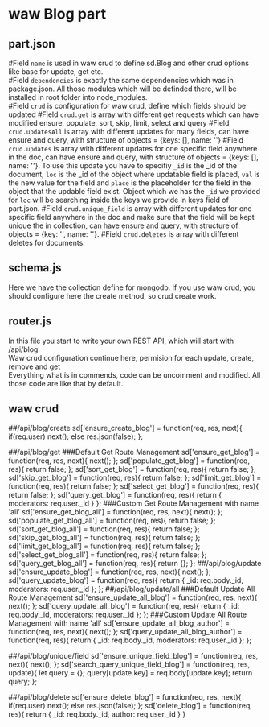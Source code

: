 # waw Blog part

## part.json
#Field `name`
is used in waw crud to define sd.Blog and other crud options like base for update, get etc.<br>
#Field `dependencies`
is exactly the same dependencies which was in package.json. All those modules which will be definded there, will be installed in root folder into node_modules.<br>
#Field `crud` is configuration for waw crud, define which fields should be updated
#Field `crud.get`
is array with different get requests which can have modified ensure, populate, sort, skip, limit, select and query
#Field `crud.updatesAll`
is array with different updates for many fields, can have ensure and query, with structure of objects = {keys: [], name: ''}
#Field `crud.updates`
is array with different updates for one specific field anywhere in the doc, can have ensure and query, with structure of objects = {keys: [], name: ''}. To use this update you have to specifiy `_id` is the _id of the document, `loc` is the _id of the object where updatable field is placed, `val` is the new value for the field and `place` is the placeholder for the field in the object that the updable field exist. Object which we has the `_id` we provided for `loc` will be searching inside the keys we provide in keys field of part.json.
#Field `crud.unique_field`
is array with different updates for one specific field anywhere in the doc and make sure that the field will be kept unique the in collection, can have ensure and query, with structure of objects = {key: '', name: ''}.
#Field `crud.deletes`
is array with different deletes for documents.

## schema.js
Here we have the collection define for mongodb. If you use waw crud, you should configure here the create method, so crud create work.

## router.js
In this file you start to write your own REST API, which will start with /api/blog.<br>
Waw crud configuration continue here, permision for each update, create, remove and get<br>
Everything what is in commends, code can be uncomment and modified. All those code are like that by default.

## waw crud
##/api/blog/create
sd['ensure_create_blog'] = function(req, res, next){
	if(req.user) next();
	else res.json(false);
};

##/api/blog/get
###Default Get Route Management
sd['ensure_get_blog'] = function(req, res, next){
	next();
};
sd['populate_get_blog'] = function(req, res){
	return false;
};
sd['sort_get_blog'] = function(req, res){
	return false;
};
sd['skip_get_blog'] = function(req, res){
	return false;
};
sd['limit_get_blog'] = function(req, res){
	return false;
};
sd['select_get_blog'] = function(req, res){
	return false;
};
sd['query_get_blog'] = function(req, res){
	return {
		moderators: req.user._id
	}
};
###Custom Get Route Management with name 'all'
sd['ensure_get_blog_all'] = function(req, res, next){
	next();
};
sd['populate_get_blog_all'] = function(req, res){
	return false;
};
sd['sort_get_blog_all'] = function(req, res){
	return false;
};
sd['skip_get_blog_all'] = function(req, res){
	return false;
};
sd['limit_get_blog_all'] = function(req, res){
	return false;
};
sd['select_get_blog_all'] = function(req, res){
	return false;
};
sd['query_get_blog_all'] = function(req, res){
	return {};
};
##/api/blog/update
sd['ensure_update_blog'] = function(req, res, next){
	next();
};
sd['query_update_blog'] = function(req, res){
	return {
		_id: req.body._id,
		moderators: req.user._id
	};
};
##/api/blog/update/all
###Default Update All Route Management
sd['ensure_update_all_blog'] = function(req, res, next){
	next();
};
sd['query_update_all_blog'] = function(req, res){
	return {
		_id: req.body._id,
		moderators: req.user._id
	};
};
###Custom Update All Route Management with name 'all'
sd['ensure_update_all_blog_author'] = function(req, res, next){
	next();
};
sd['query_update_all_blog_author'] = function(req, res){
	return {
		_id: req.body._id,
		moderators: req.user._id
	};
};

##/api/blog/unique/field
sd['ensure_unique_field_blog'] = function(req, res, next){
	next();
};
sd['search_query_unique_field_blog'] = function(req, res, update){
	let query = {};
	query[update.key] = req.body[update.key];
	return query;
};

##/api/blog/delete
sd['ensure_delete_blog'] = function(req, res, next){
	if(req.user) next();
	else res.json(false);
};
sd['delete_blog'] = function(req, res){
	return {
		_id: req.body._id,
		author: req.user._id
	}
}